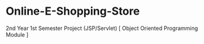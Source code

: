 # Online-E-Shopping-Store
2nd Year 1st Semester Project (JSP/Servlet) [ Object Oriented Programming Module ]
